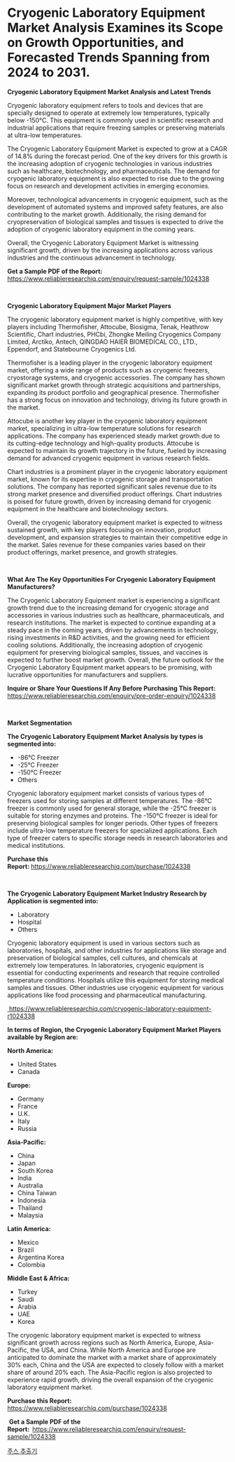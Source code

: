 <p><h1>Cryogenic Laboratory Equipment Market Analysis Examines its Scope on Growth Opportunities, and Forecasted Trends Spanning from 2024 to 2031.</h1></p><p><strong>Cryogenic Laboratory Equipment Market Analysis and Latest Trends</strong></p>
<p><p>Cryogenic laboratory equipment refers to tools and devices that are specially designed to operate at extremely low temperatures, typically below -150°C. This equipment is commonly used in scientific research and industrial applications that require freezing samples or preserving materials at ultra-low temperatures.</p><p>The Cryogenic Laboratory Equipment Market is expected to grow at a CAGR of 14.8% during the forecast period. One of the key drivers for this growth is the increasing adoption of cryogenic technologies in various industries such as healthcare, biotechnology, and pharmaceuticals. The demand for cryogenic laboratory equipment is also expected to rise due to the growing focus on research and development activities in emerging economies.</p><p>Moreover, technological advancements in cryogenic equipment, such as the development of automated systems and improved safety features, are also contributing to the market growth. Additionally, the rising demand for cryopreservation of biological samples and tissues is expected to drive the adoption of cryogenic laboratory equipment in the coming years.</p><p>Overall, the Cryogenic Laboratory Equipment Market is witnessing significant growth, driven by the increasing applications across various industries and the continuous advancement in technology.</p></p>
<p><strong>Get a Sample PDF of the Report:&nbsp;</strong> <a href="https://www.reliableresearchiq.com/enquiry/request-sample/1024338">https://www.reliableresearchiq.com/enquiry/request-sample/1024338</a></p>
<p>&nbsp;</p>
<p><strong>Cryogenic Laboratory Equipment Major Market Players</strong></p>
<p><p>The cryogenic laboratory equipment market is highly competitive, with key players including Thermofisher, Attocube, Biosigma, Tenak, Heathrow Scientific, Chart industries, PHCbi, Zhongke Meiling Cryogenics Company Limited, Arctiko, Antech, QINGDAO HAIER BIOMEDICAL CO., LTD., Eppendorf, and Statebourne Cryogenics Ltd.</p><p>Thermofisher is a leading player in the cryogenic laboratory equipment market, offering a wide range of products such as cryogenic freezers, cryostorage systems, and cryogenic accessories. The company has shown significant market growth through strategic acquisitions and partnerships, expanding its product portfolio and geographical presence. Thermofisher has a strong focus on innovation and technology, driving its future growth in the market.</p><p>Attocube is another key player in the cryogenic laboratory equipment market, specializing in ultra-low temperature solutions for research applications. The company has experienced steady market growth due to its cutting-edge technology and high-quality products. Attocube is expected to maintain its growth trajectory in the future, fueled by increasing demand for advanced cryogenic equipment in various research fields.</p><p>Chart industries is a prominent player in the cryogenic laboratory equipment market, known for its expertise in cryogenic storage and transportation solutions. The company has reported significant sales revenue due to its strong market presence and diversified product offerings. Chart industries is poised for future growth, driven by increasing demand for cryogenic equipment in the healthcare and biotechnology sectors.</p><p>Overall, the cryogenic laboratory equipment market is expected to witness sustained growth, with key players focusing on innovation, product development, and expansion strategies to maintain their competitive edge in the market. Sales revenue for these companies varies based on their product offerings, market presence, and growth strategies.</p></p>
<p>&nbsp;</p>
<p><strong>What Are The Key Opportunities For Cryogenic Laboratory Equipment Manufacturers?</strong></p>
<p><p>The Cryogenic Laboratory Equipment market is experiencing a significant growth trend due to the increasing demand for cryogenic storage and accessories in various industries such as healthcare, pharmaceuticals, and research institutions. The market is expected to continue expanding at a steady pace in the coming years, driven by advancements in technology, rising investments in R&D activities, and the growing need for efficient cooling solutions. Additionally, the increasing adoption of cryogenic equipment for preserving biological samples, tissues, and vaccines is expected to further boost market growth. Overall, the future outlook for the Cryogenic Laboratory Equipment market appears to be promising, with lucrative opportunities for manufacturers and suppliers.</p></p>
<p><strong>Inquire or Share Your Questions If Any Before Purchasing This Report:</strong> <a href="https://www.reliableresearchiq.com/enquiry/pre-order-enquiry/1024338">https://www.reliableresearchiq.com/enquiry/pre-order-enquiry/1024338</a></p>
<p>&nbsp;</p>
<p><strong>Market Segmentation</strong></p>
<p><strong>The Cryogenic Laboratory Equipment Market Analysis by types is segmented into:</strong></p>
<p><ul><li>-86°C Freezer</li><li>-25°C Freezer</li><li>-150°C Freezer</li><li>Others</li></ul></p>
<p><p>Cryogenic laboratory equipment market consists of various types of freezers used for storing samples at different temperatures. The -86°C freezer is commonly used for general storage, while the -25°C freezer is suitable for storing enzymes and proteins. The -150°C freezer is ideal for preserving biological samples for longer periods. Other types of freezers include ultra-low temperature freezers for specialized applications. Each type of freezer caters to specific storage needs in research laboratories and medical institutions.</p></p>
<p><strong>Purchase this Report:&nbsp;</strong><a href="https://www.reliableresearchiq.com/purchase/1024338">https://www.reliableresearchiq.com/purchase/1024338</a></p>
<p>&nbsp;</p>
<p><strong>The Cryogenic Laboratory Equipment Market Industry Research by Application is segmented into:</strong></p>
<p><ul><li>Laboratory</li><li>Hospital</li><li>Others</li></ul></p>
<p><p>Cryogenic laboratory equipment is used in various sectors such as laboratories, hospitals, and other industries for applications like storage and preservation of biological samples, cell cultures, and chemicals at extremely low temperatures. In laboratories, cryogenic equipment is essential for conducting experiments and research that require controlled temperature conditions. Hospitals utilize this equipment for storing medical samples and tissues. Other industries use cryogenic equipment for various applications like food processing and pharmaceutical manufacturing.</p></p>
<p><a href="https://www.reliableresearchiq.com/cryogenic-laboratory-equipment-r1024338">&nbsp;https://www.reliableresearchiq.com/cryogenic-laboratory-equipment-r1024338</a></p>
<p><strong>In terms of Region, the Cryogenic Laboratory Equipment Market Players available by Region are:</strong></p>
<p>
    <p> <strong> North America: </strong>
        <ul>
            <li>United States</li>
            <li>Canada</li>
        </ul>
        </p> 
    <p> <strong> Europe: </strong>
        <ul>
            <li>Germany</li>
            <li>France</li>
            <li>U.K.</li>
            <li>Italy</li>
            <li>Russia</li>
        </ul>
        </p> 
    <p> <strong> Asia-Pacific: </strong>
        <ul>
            <li>China</li>
            <li>Japan</li>
            <li>South Korea</li>
            <li>India</li>
            <li>Australia</li>
            <li>China Taiwan</li>
            <li>Indonesia</li>
            <li>Thailand</li>
            <li>Malaysia</li>
        </ul>
        </p> 
    <p> <strong> Latin America: </strong>
        <ul>
            <li>Mexico</li>
            <li>Brazil</li>
            <li>Argentina Korea</li>
            <li>Colombia</li>
        </ul>
        </p> 
    <p> <strong> Middle East & Africa: </strong>
        <ul>
            <li>Turkey</li>
            <li>Saudi</li>
            <li>Arabia</li>
            <li>UAE</li>
            <li>Korea</li>
        </ul>
    </p>
    </p>
<p><p>The cryogenic laboratory equipment market is expected to witness significant growth across regions such as North America, Europe, Asia-Pacific, the USA, and China. While North America and Europe are anticipated to dominate the market with a market share of approximately 30% each, China and the USA are expected to closely follow with a market share of around 20% each. The Asia-Pacific region is also projected to experience rapid growth, driving the overall expansion of the cryogenic laboratory equipment market.</p></p>
<p><strong>Purchase this Report: </strong><a href="https://www.reliableresearchiq.com/purchase/1024338">https://www.reliableresearchiq.com/purchase/1024338</a></p>
<p>&nbsp;<strong>Get a Sample PDF of the Report:&nbsp;&nbsp;</strong><a href="https://www.reliableresearchiq.com/enquiry/request-sample/1024338">https://www.reliableresearchiq.com/enquiry/request-sample/1024338</a></p>
<p><strong></strong></p>
<p><p><a href="https://github.com/vss5505pa7z1p/Market-Research-Report-List-3/blob/main/737793578247.md">주스 추출기</a></p></p>